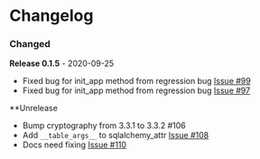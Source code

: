 # Changelog

### Changed

**Release 0.1.5** - 2020-09-25

-   Fixed bug for init_app method from regression bug  [Issue #99](https://github.com/joegasewicz/flask-file-upload/issues/99)
-   Fixed bug for init_app method from regression bug  [Issue #97](https://github.com/joegasewicz/flask-file-upload/issues/97)

**Unrelease
-   Bump cryptography from 3.3.1 to 3.3.2 #106
-   Add `__table_args__` to sqlalchemy_attr  [Issue #108](https://github.com/joegasewicz/flask-file-upload/issues/108)
-   Docs need fixing [Issue #110](https://github.com/joegasewicz/flask-file-upload/issues/110)
